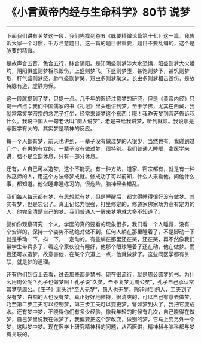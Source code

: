 # 《小言黄帝内经与生命科学》80节 说梦

------

下面我们讲有关梦这一段，我们先找到卷五《脉要精微论篇第十七》这一篇。我告诉大家一个习惯，千万注意题目，这一篇的题目很重要，题目不要乱编的，这个是脉要的精微。

是故声合五音，色合五行，脉合阴阳。是知阴盛则梦涉大水恐惧，阳盛则梦大火燔灼，阴阳俱盛则梦相杀毁伤，上盛则梦飞，下盛则梦堕，甚饱则梦予，甚饥则梦取，肝气盛则梦怒，肺气盛则梦哭，短虫多则梦聚众，长虫多则梦相击毁伤，是故持脉有道，虚静为保。

这一段就提到了梦，只提一点。几千年的医经注意梦的研究，但是《黄帝内经》只提一点点；我们中国儒家的书《礼记》里头也讲到梦。至于学佛，尤其在西藏，我就常常笑学密宗的念咒子打坐，经常来谈梦这个东西：哦！我昨天梦到菩萨告诉我什么。我说中国人一句老话叫“痴人说梦”，老是来给我讲梦，听到就烦。我说那是与医学有关的，其实梦是精神的反应。

每一个人都有梦，前天也讲到，一辈子没有做过梦的人很少，当然也有。我碰到过几个，有男的有女的，一辈子没有做过梦，很特别。我们普通人睡眠，拿医学来讲，脑不是全部休息，只有一部分休息。

还有，人自己可以造梦，这个不能玩。有一种方法，道家、密宗都有，就是有一种做巫师的人，用这个方法修梦成就。修成功了可以前知，什么人来看他，问他什么事，都知道。他似睡非睡练习的，很危险，脑神经会错乱。

我们每人每天都有梦，有思想就有梦，但是睡醒后，都觉得睡得很好没有做梦。其实有梦，但是忘记了。真正记忆力很强，打坐修定的，修道家佛家功力高有定力的人，他完全清楚自己的梦。我们普通人一醒来梦境就大多不知道了。

譬如你观察研究一个人，学医的真的要看的现象很多，我们看一个人睡觉，没有一个安详的，保持一个姿势不动绝对做不到。任何人躺在那里睡着了，不是脚动一下就是手动一下，抖一下，一定动的。有些躺在那里还在笑，还在哭，再不然像我们带学生带兵多了，看这个家伙没有睡好，他那个眼球睡着了还在动，他在做梦。而且还可以造梦，故意害他，在某个穴道上一点，他就做梦了。这些同医学都有关联，就是梦的道理。

还有你们到街上去看，过去那些都是禁书，现在很流行，就是周公圆梦的书。为什么用周公呢？孔子也做梦啊！孔子说“久矣，吾不复梦见周公矣”，孔子自己承认常常梦见周公。《庄子》里头讲“至人无梦”，愚人也无梦。除非得到的人，工夫到了没有梦，白痴的人也没有梦。真正好好地修持，很清爽的，可以自己有意去做梦，乃至第二步工夫可以控制梦，第三步工夫可以变更梦。譬如梦到火了，我把它变成水。还有梦中梦，不晓得你们有多少经验，像我年轻的时候有几次，自己晓得在做梦，自己梦里说我在做梦了，我偏要把这个梦改变，做别的梦，它马上变另外一个梦，这叫梦中梦。现在医学上研究精神科的问题，从西医讲，精神科与脑科都与梦有关联的。